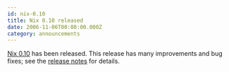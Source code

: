 ```yaml
---
id: nix-0.10
title: Nix 0.10 released 
date: 2006-11-06T00:00:00.000Z
category: announcements
---
```

[Nix 0.10](https://web.archive.org/web/20140913062041/https://releases.nixos.org/nix/nix-0.10/) has been released. This release has many improvements and bug fixes; see the [release notes](https://web.archive.org/web/20140913061253/https://releases.nixos.org/nix/nix-0.10/release-notes/) for details.
